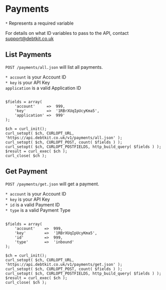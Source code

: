 Payments
=======

`*` Represents a required variable

For details on what ID variables to pass to the API, contact [support@debtkit.co.uk](mailto:support@debtkit.co.uk)

## List Payments ##

`POST /payments/all.json` will list all payments.

`* account` is your Account ID<br />
`* key` is your API Key<br />
`application` is a valid Application ID<br />

```
	
$fields = array(
    'account'     =>  999,
    'key'         =>  '1RBrXUqIpUcyKma5',
    'application' =>  999'
);

$ch = curl_init();
curl_setopt( $ch, CURLOPT_URL, 'https://api.debtkit.co.uk/v1/payments/all.json' );
curl_setopt( $ch, CURLOPT_POST, count( $fields ) );
curl_setopt( $ch, CURLOPT_POSTFIELDS, http_build_query( $fields ) );
$result = curl_exec( $ch );
curl_close( $ch );

```

## Get Payment ##

`POST /payments/get.json` will get a payment.

`* account` is your Account ID<br />
`* key` is your API Key<br />
`* id` is a valid Payment ID<br />
`* type` is a valid Payment Type

```
	
$fields = array(
    'account'    =>  999,
    'key'        =>  '1RBrXUqIpUcyKma5',
    'id'         =>  999,
    'type'       =>  'inbound'
);

$ch = curl_init();
curl_setopt( $ch, CURLOPT_URL, 'https://api.debtkit.co.uk/v1/payments/get.json' );
curl_setopt( $ch, CURLOPT_POST, count( $fields ) );
curl_setopt( $ch, CURLOPT_POSTFIELDS, http_build_query( $fields ) );
$result = curl_exec( $ch );
curl_close( $ch );

```
